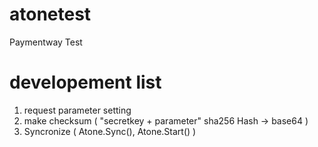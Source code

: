 # atonetest
Paymentway Test 

# developement list 
1. request parameter setting 
2. make checksum ( "secretkey + parameter" sha256 Hash → base64 )
3. Syncronize ( Atone.Sync(), Atone.Start() ) 
